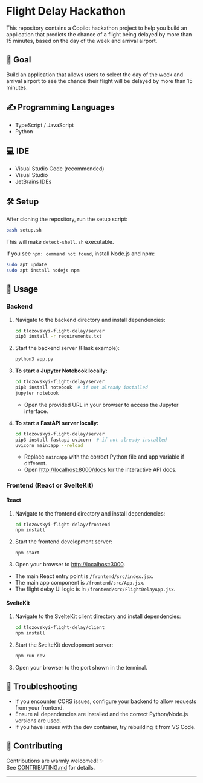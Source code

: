 # Flight Delay Hackathon

This repository contains a Copilot hackathon project to help you build an application that predicts the chance of a flight being delayed by more than 15 minutes, based on the day of the week and arrival airport.

## 🎯 Goal

Build an application that allows users to select the day of the week and arrival airport to see the chance their flight will be delayed by more than 15 minutes.

## ✍️ Programming Languages

- TypeScript / JavaScript
- Python

## 💻 IDE

- Visual Studio Code (recommended)
- Visual Studio
- JetBrains IDEs

## 🛠️ Setup

After cloning the repository, run the setup script:

```bash
bash setup.sh
```

This will make `detect-shell.sh` executable.

If you see `npm: command not found`, install Node.js and npm:

```bash
sudo apt update
sudo apt install nodejs npm
```

## 🚀 Usage

### Backend

1. Navigate to the backend directory and install dependencies:
    ```bash
    cd tlozovskyi-flight-delay/server
    pip3 install -r requirements.txt
    ```
2. Start the backend server (Flask example):
    ```bash
    python3 app.py
    ```

3. **To start a Jupyter Notebook locally:**
    ```bash
    cd tlozovskyi-flight-delay/server
    pip3 install notebook  # if not already installed
    jupyter notebook
    ```
    - Open the provided URL in your browser to access the Jupyter interface.

4. **To start a FastAPI server locally:**
    ```bash
    cd tlozovskyi-flight-delay/server
    pip3 install fastapi uvicorn  # if not already installed
    uvicorn main:app --reload
    ```
    - Replace `main:app` with the correct Python file and app variable if different.
    - Open [http://localhost:8000/docs](http://localhost:8000/docs) for the interactive API docs.

### Frontend (React or SvelteKit)

#### React

1. Navigate to the frontend directory and install dependencies:
    ```bash
    cd tlozovskyi-flight-delay/frontend
    npm install
    ```
2. Start the frontend development server:
    ```bash
    npm start
    ```
3. Open your browser to [http://localhost:3000](http://localhost:3000).

- The main React entry point is `/frontend/src/index.jsx`.
- The main app component is `/frontend/src/App.jsx`.
- The flight delay UI logic is in `/frontend/src/FlightDelayApp.jsx`.

#### SvelteKit

1. Navigate to the SvelteKit client directory and install dependencies:
    ```bash
    cd tlozovskyi-flight-delay/client
    npm install
    ```
2. Start the SvelteKit development server:
    ```bash
    npm run dev
    ```
3. Open your browser to the port shown in the terminal.

## 📝 Troubleshooting

- If you encounter CORS issues, configure your backend to allow requests from your frontend.
- Ensure all dependencies are installed and the correct Python/Node.js versions are used.
- If you have issues with the dev container, try rebuilding it from VS Code.

## 🤝 Contributing

Contributions are warmly welcomed! ✨  
See [CONTRIBUTING.md](https://github.com/ps-copilot-sandbox/.github/blob/main/.github/CONTRIBUTING.md) for details.

---